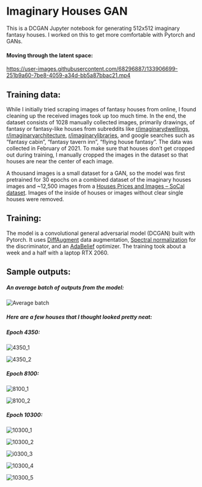 # Imaginary Houses GAN
This is a DCGAN Jupyter notebook for generating 512x512 imaginary fantasy houses. I worked on this to get more comfortable with Pytorch and GANs.

#### Moving through the latent space:

https://user-images.githubusercontent.com/68296887/133906699-251b9a60-7be8-4059-a34d-bb5a87bbac21.mp4

 
## Training data:
While I initially tried scraping images of fantasy houses from online, I found cleaning up the received images took up too much time. In the end, the dataset consists of 1028 manually collected images, primarily drawings, of fantasy or fantasy-like houses from subreddits like [r/imaginarydwellings]( https://old.reddit.com/r/ImaginaryDwellings/), [r/imaginaryarchitecture]( https://old.reddit.com/r/ImaginaryArchitecture/), [r/imaginarylibraries]( https://old.reddit.com/r/ImaginaryLibraries/), and google searches such as “fantasy cabin”, “fantasy tavern inn”, “flying house fantasy”. The data was collected in February of 2021. To make sure that houses don’t get cropped out during training, I manually cropped the images in the dataset so that houses are near the center of each image.

A thousand images is a small dataset for a GAN, so the model was first pretrained for 30 epochs on a combined dataset of the imaginary houses images and ~12,500 images from a [Houses Prices and Images – SoCal dataset](https://www.kaggle.com/ted8080/house-prices-and-images-socal). Images of the inside of houses or images without clear single houses were removed.


## Training:
The model is a convolutional general adversarial model (DCGAN) built with Pytorch. It uses [DiffAugment](https://github.com/mit-han-lab/data-efficient-gans) data augmentation, [Spectral normalization](https://github.com/christiancosgrove/pytorch-spectral-normalization-gan) for the discriminator, and an [AdaBelief](https://juntang-zhuang.github.io/adabelief/) optimizer. The training took about a week and a half with a laptop RTX 2060.

## Sample outputs:

##### An average batch of outputs from the model:

![Average batch](https://user-images.githubusercontent.com/68296887/133906728-17f2242a-839a-498e-96ff-40d5bb03ebcb.png)


##### Here are a few houses that I thought looked pretty neat:

##### Epoch 4350:

![4350_1](https://user-images.githubusercontent.com/68296887/133907170-78d5fc62-2481-4ba6-94f2-e3c25ff16919.png)

![4350_2](https://user-images.githubusercontent.com/68296887/133907251-190ad90e-d823-4097-8d4e-cddefb37b005.png)


##### Epoch 8100:

![8100_1](https://user-images.githubusercontent.com/68296887/133907285-178b655f-0421-436c-b57f-0034cf95a95d.png)

![8100_2](https://user-images.githubusercontent.com/68296887/133907299-052ebe67-882e-4e51-8889-b9d27b869eb9.png)


##### Epoch 10300:

![10300_1](https://user-images.githubusercontent.com/68296887/133907411-f6420bd7-adf7-41e7-805e-19115a489a6c.png)

![10300_2](https://user-images.githubusercontent.com/68296887/133907458-4116b9ca-472a-4d4f-880c-474433586ade.png)

![i0300_3](https://user-images.githubusercontent.com/68296887/133907432-cb15fc07-e1ab-41d6-86af-e2b3defd9ca5.png)

![10300_4](https://user-images.githubusercontent.com/68296887/133907467-40d97ad8-c4ed-4b68-b121-698bc063b9af.png)

![10300_5](https://user-images.githubusercontent.com/68296887/133907483-9723a411-4083-4bcf-82b0-170abe0686a4.png)
